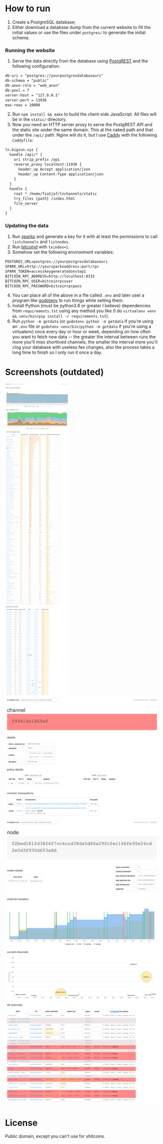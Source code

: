 How to run
==========

1. Create a PostgreSQL database;
2. Either download a database dump from the current website to fill the initial values or use the files under `postgres/` to generate the initial schema.

### Running the website

1. Serve the data directly from the database using [PostgREST](https://github.com/PostgREST/postgrest/releases/latest) and the following configuration:
  ```
  db-uri = "postgres://yourpostgresdatabaseuri"
  db-schema = "public"
  db-anon-role = "web_anon"
  db-pool = 7
  server-host = "127.0.0.1"
  server-port = 11936
  max-rows = 10000
  ```
2. Run `npm install && make` to build the client-side JavaScript. All files will be in the `static/` directory.
3. Now you need an HTTP server proxy to serve the PostgREST API and the static site under the same domain. This at the naked path and that under the `/api/` path. Nginx will do it, but I use [Caddy](https://caddyserver.com/) with the following `Caddyfile`:
  ```
  ln.bigsun.xyz {
    handle /api/* {
      uri strip_prefix /api
      reverse_proxy localhost:11936 {
        header_up Accept application/json
        header_up Content-Type application/json
      }
    }
    handle {
      root * /home/fiatjaf/lnchannels/static
      try_files {path} /index.html
      file_server
    }
  }
  ```

### Updating the data

1. Run [sparko](https://github.com/fiatjaf/sparko) and generate a key for it with at least the permissions to call `listchannels` and `listnodes`.
2. Run [bitcoind](https://bitcoincore.org/en/download/) with `txindex=1`.
3. Somehow set the following environment variables:
  ```
POSTGRES_URL=postgres://yourpostgresdatabaseuri
SPARK_URL=http://yoursparkoaddress:port/rpc
SPARK_TOKEN=accesskeygeneratedonstep1
BITCOIN_RPC_ADDRESS=http://localhost:8332
BITCOIN_RPC_USER=bitcoinrpcuser
BITCOIN_RPC_PASSWORD=bitcoinrpcpass
  ```
4. You can place all of the above in a file called `.env` and later user a program like [godotenv](https://github.com/joho/godotenv) to run things while setting them.
5. Install Python (must be python3.8 or greater I believe) dependencies from `requirements.txt` using any method you like (I do `virtualenv venv && venv/bin/pip install -r requirements.txt`).
6. Run `python -m getdata` (or `godotenv python -m getdata` if you're using an `.env` file or `godotenv venv/bin/python -m getdata` if you're using a virtualenv) once every day or hour or week, depending on how often you want to fetch new data -- the greater the interval between runs the more you'll miss shortlived channels, the smaller the interval more you'll clog your database with useless fee changes, also the process takes a long time to finish so I only run it once a day.

Screenshots (outdated)
===========

![home](lnchannels-home.png)
![channel](lnchannels-channel.png)
![node](lnchannels-node.png)

License
=======

Public domain, except you can't use for shitcoins.
